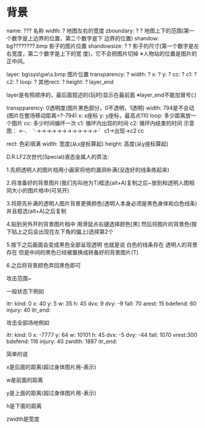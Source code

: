 
# 背景

name: ??? 名称
width: ? 地图左右的宽度
zboundary: ? ? 地图上下的范围(第一个数字是上边界的位置，第二个数字是下
               边界的位置)
shandow: bg\???\??\???.bmp 影子的图片位置
shandowsize: ? ? 影子的尺寸(第一个数字是左右宽度，第二个数字是上下的宽
                 度)，它不会把图片切掉
※人物站的位置是图片的正中间。

layer: bg\sys\gw\s.bmp 图片位置
transparency: ? width: ? x: ? y: ? cc: ? c1: ? c2: ? loop: ?
其他rect: ? height: ?
layer_end

layer是有照顺序的，最后面叙述的(玩时)显示在最前面
※layer_end不能加冒号(:)

transpparency: 0透明度(图片黑色部分，0不透明，1透明)
width: 794是不会动(图片在整场移动距离=?-794)
x: x座标
y: y座标，最高点110
loop: 多少距离放一个图片
cc: 多少时间循环一次
c1: 循环内出现的时间
c2: 循环内结束的时间
示意图：
                        ←╮
╰→→→→→→→→→→→→╯
      c1→出现→c2        cc

rect: 色彩填满
width: 宽度(从x座标算起)
height: 高度(从y座标算起)

D.R.LF2次世代(Special)液态金属人的弄法:

1.先把透明人的图片档用小画家将他的漏洞补满(没连好的线条练起来)

2.将准备好的背景图片(我们先叫他为T)框选(alt+A)复制之后~放到和透明人图相同大小的图片格中(可另开)

3.将原先补满的透明人图片背景更换颜色(透明人本身必须是黑色身体和白色线条) 并且框选(alt+A)之后复制

4.贴到另外开的背景图片档中 用滑鼠点右键选择颜色[黑] 然后将图片的背景色(按下贴上之后会出现在左下角的偏上)选择第2个

5.按下之后画面会变成黑色全部呈现透明 也就是说 白色的线条存在 透明人的背景存在 但是中间的黑色已经被置换成转备好的背景图片(T)

6.之后将背景颜色弄回黑色即可

攻击范围~

一般状态下例如

itr:
kind: 0 x: 40 y: 5 w: 35 h: 45 dvx: 9 dvy: -9 fall: 70 arest: 15 bdefend: 60 injury: 40
itr_end:

攻击全部场地例如

itr:
kind: 0 x: -7777 y: 64 w: 10101 h: 45 dvx: -5 dvy: -44 fall: 1070 vrest:300 bdefend: 116 injury: 40 zwidth: 1887
itr_end:

简单的说

x是后面的距离(超过身体图片用-表示)

w是前面的距离

y是上面的距离(超过身体图片用-表示)

h是下面的距离

zwidth是宽度
